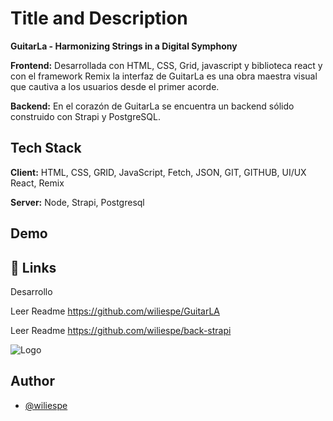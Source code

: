 
# Title and Description

**GuitarLa - Harmonizing Strings in a Digital Symphony**

**Frontend:** Desarrollada con HTML, CSS, Grid, javascript y biblioteca react y con el framework Remix la interfaz de GuitarLa es una obra maestra visual que cautiva a los usuarios desde el primer acorde.


**Backend:** En el corazón de GuitarLa se encuentra un backend sólido construido con Strapi y PostgreSQL. 




## Tech Stack

**Client:** HTML, CSS, GRID, JavaScript, Fetch, JSON, GIT, GITHUB, UI/UX React, Remix

**Server:** Node, Strapi, Postgresql


## Demo




## 🔗 Links
Desarrollo

Leer Readme
https://github.com/wiliespe/GuitarLA

Leer Readme
https://github.com/wiliespe/back-strapi








![Logo](https://lh3.googleusercontent.com/pw/ADCreHdjlRCP3Zg5NSVdPlds7OgA3JGdL7Hz4LDP7Fia0CKNy5F5cy1ZjVhk5UZonTMJz5qhAHDnPOGb2XBpoMxdu_MB6FiVHPRC_Ok50jpFFcYF-KdAMwDNsDSBsKx2e4ZRKtxbTI_QjoBESOsJ29gcBXKk28QUw_l1ryJF2j-ehG2683WTyA9of2d64ER-BSvmtK0DBe2A2gTkmR4RqSHVaa6xMPaDYuzNYbDseVULPXrLNvFAE8mGA48uazcMgYAtu_i3oQ73uopbph6XQDGJX6Qct4Bhl0F87R7pINHHNeuCsOkcAR-iIgYn9TvOcQlOyFKu4FGZFr7tNW2OscvFbAOaBZpYC_03SjWb35_RMwuXHReUkdKB2nt-Ed7ghy3AB3xCEYRHntDb-xBPbNUOzexsvIccFiuQlCI2aI0ld9jR6bq33YQaVWH2k3HRY8bPpuGDpjKZxCsjAeH6RF2QNypgrsaz41JTqmZrmtofvTopQblaAkgUmL_nQDVwQDGJM_qMZt-_0vf1c2jaIXKn7IWnI9GnV9BoKjyFqO_2QLqWJb2_VE-3Wl2vOcvgv3HtVBGhsEz2aHneARX6aubtDZ75fYsWkO5bw3jrHHZabf5gFekAobxNWuy-9c1Y1z3I69TNnUfAKCMljMFb7Yw6hSfbA-uxbdxZfl8pC7UdHS3PspM9CSivC-1sSU5XMaGTMAovK9jIhxxXOfujlSW5nhAqkLu-7ROtPyYiCJeSnSgf1m0_ijNsi1KWpoaWbYcH5im24zWL11XQDjpmB9gaKz5XnZq1DKq3pNkfnPf5ZaC3S40VrP8DzPJmSKMYb75hoR9snfXW-fyCXTbdm-S8WqDFEPQdOFkerputQx1z5pS1A17aHQNqIQd3_n_RDBimwUT-M0F1eB-M8h6tmwAG_XANove3cPgQVrKuW72Cl_NTrcPCn1_22cIuLOdN=w1629-h840-s-no-gm?authuser=0)


## Author

- [@wiliespe](https://github.com/wiliespe)

